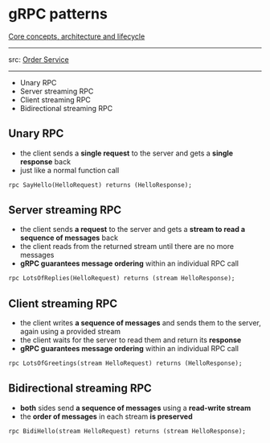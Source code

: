 # gRPC patterns

[Core concepts, architecture and lifecycle](https://grpc.io/docs/what-is-grpc/core-concepts/)

---

src: [Order Service](../src/orderservice/README.md)

---

- Unary RPC
- Server streaming RPC
- Client streaming RPC
- Bidirectional streaming RPC

## Unary RPC

- the client sends a **single request** to the server and gets a **single response** back
- just like a normal function call

```protobuf
rpc SayHello(HelloRequest) returns (HelloResponse);
```

## Server streaming RPC

- the client sends **a request** to the server and gets a **stream to read a sequence of messages** back
- the client reads from the returned stream until there are no more messages
- **gRPC guarantees message ordering** within an individual RPC call

```protobuf
rpc LotsOfReplies(HelloRequest) returns (stream HelloResponse);
```
## Client streaming RPC

- the client writes **a sequence of messages** and sends them to the server, again using a provided stream
- the client waits for the server to read them and return its **response**
- **gRPC guarantees message ordering** within an individual RPC call

```protobuf
rpc LotsOfGreetings(stream HelloRequest) returns (HelloResponse);
```
## Bidirectional streaming RPC

- **both** sides send **a sequence of messages** using a **read-write stream**
- the **order of messages** in each stream **is preserved**

```protobuf
rpc BidiHello(stream HelloRequest) returns (stream HelloResponse);
```